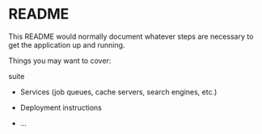 # README

This README would normally document whatever steps are necessary to get the
application up and running.

Things you may want to cover:

suite

* Services (job queues, cache servers, search engines, etc.)

* Deployment instructions

* ...
